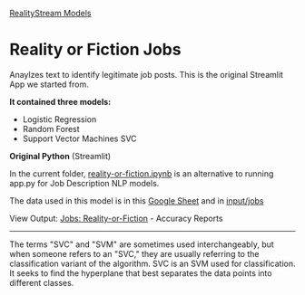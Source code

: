 [RealityStream Models](../)

# Reality or Fiction Jobs

Anaylzes text to identify legitimate job posts.
This is the original Streamlit App we started from.

**It contained three models:**

- Logistic Regression
- Random Forest
- Support Vector Machines SVC

**Original Python** (Streamlit)

In the current folder, [reality-or-fiction.ipynb](reality-or-fiction.ipynb) is an alternative to running app.py for Job Description NLP models.

The data used in this model is in this [Google Sheet](https://drive.google.com/file/d/1oNvbZLod123UhYbR8oqH7hPCc3n5CRan/view?usp=share_link) and in [input/jobs](../../input/jobs/)

View Output: [Jobs: Reality-or-Fiction](../../output/jobs/) - Accuracy Reports

---

The terms "SVC" and "SVM" are sometimes used interchangeably, but when someone refers to an "SVC," they are usually referring to the classification variant of the algorithm. SVC is an SVM used for classification. It seeks to find the hyperplane that best separates the data points into different classes.
